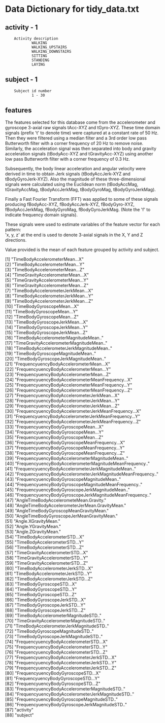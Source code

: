 # Data Dictionary for tidy_data.txt


## activity -  1
        Activity description
                WALKING
                WALKING_UPSTAIRS
                WALKING_DOWNSTAIRS
                SITTING
                STANDING
                LAYING
		
## subject - 1
        Subject id number
                1 - 30
	   
## features	   
The features selected for this database come from the accelerometer and gyroscope 3-axial raw signals tAcc-XYZ and tGyro-XYZ. These time domain signals (prefix 't' to denote time) were captured at a constant rate of 50 Hz. Then they were filtered using a median filter and a 3rd order low pass Butterworth filter with a corner frequency of 20 Hz to remove noise. Similarly, the acceleration signal was then separated into body and gravity acceleration signals (tBodyAcc-XYZ and tGravityAcc-XYZ) using another low pass Butterworth filter with a corner frequency of 0.3 Hz. 

Subsequently, the body linear acceleration and angular velocity were derived in time to obtain Jerk signals (tBodyAccJerk-XYZ and tBodyGyroJerk-XYZ). Also the magnitude of these three-dimensional signals were calculated using the Euclidean norm (tBodyAccMag, tGravityAccMag, tBodyAccJerkMag, tBodyGyroMag, tBodyGyroJerkMag). 

Finally a Fast Fourier Transform (FFT) was applied to some of these signals producing fBodyAcc-XYZ, fBodyAccJerk-XYZ, fBodyGyro-XYZ, fBodyAccJerkMag, fBodyGyroMag, fBodyGyroJerkMag. (Note the 'f' to indicate frequency domain signals). 

These signals were used to estimate variables of the feature vector for each pattern:  
'x, y, z' at the end is used to denote 3-axial signals in the X, Y and Z directions.

Value provided is the mean of each feature grouped by activity and subject.
	   
 [1] "TimeBodyAccelerometerMean...X"                              
 [2] "TimeBodyAccelerometerMean...Y"                              
 [3] "TimeBodyAccelerometerMean...Z"                              
 [4] "TimeGravityAccelerometerMean...X"                           
 [5] "TimeGravityAccelerometerMean...Y"                           
 [6] "TimeGravityAccelerometerMean...Z"                           
 [7] "TimeBodyAccelerometerJerkMean...X"                          
 [8] "TimeBodyAccelerometerJerkMean...Y"                          
 [9] "TimeBodyAccelerometerJerkMean...Z"                          
[10] "TimeBodyGyroscopeMean...X"                                  
[11] "TimeBodyGyroscopeMean...Y"                                  
[12] "TimeBodyGyroscopeMean...Z"                                  
[13] "TimeBodyGyroscopeJerkMean...X"                              
[14] "TimeBodyGyroscopeJerkMean...Y"                              
[15] "TimeBodyGyroscopeJerkMean...Z"                              
[16] "TimeBodyAccelerometerMagnitudeMean.."                       
[17] "TimeGravityAccelerometerMagnitudeMean.."                    
[18] "TimeBodyAccelerometerJerkMagnitudeMean.."                   
[19] "TimeBodyGyroscopeMagnitudeMean.."                           
[20] "TimeBodyGyroscopeJerkMagnitudeMean.."                       
[21] "FrequencyuencyBodyAccelerometerMean...X"                    
[22] "FrequencyuencyBodyAccelerometerMean...Y"                    
[23] "FrequencyuencyBodyAccelerometerMean...Z"                    
[24] "FrequencyuencyBodyAccelerometerMeanFrequency...X"           
[25] "FrequencyuencyBodyAccelerometerMeanFrequency...Y"           
[26] "FrequencyuencyBodyAccelerometerMeanFrequency...Z"           
[27] "FrequencyuencyBodyAccelerometerJerkMean...X"                
[28] "FrequencyuencyBodyAccelerometerJerkMean...Y"                
[29] "FrequencyuencyBodyAccelerometerJerkMean...Z"                
[30] "FrequencyuencyBodyAccelerometerJerkMeanFrequency...X"       
[31] "FrequencyuencyBodyAccelerometerJerkMeanFrequency...Y"       
[32] "FrequencyuencyBodyAccelerometerJerkMeanFrequency...Z"       
[33] "FrequencyuencyBodyGyroscopeMean...X"                        
[34] "FrequencyuencyBodyGyroscopeMean...Y"                        
[35] "FrequencyuencyBodyGyroscopeMean...Z"                        
[36] "FrequencyuencyBodyGyroscopeMeanFrequency...X"               
[37] "FrequencyuencyBodyGyroscopeMeanFrequency...Y"               
[38] "FrequencyuencyBodyGyroscopeMeanFrequency...Z"               
[39] "FrequencyuencyBodyAccelerometerMagnitudeMean.."             
[40] "FrequencyuencyBodyAccelerometerMagnitudeMeanFrequency.."    
[41] "FrequencyuencyBodyAccelerometerJerkMagnitudeMean.."         
[42] "FrequencyuencyBodyAccelerometerJerkMagnitudeMeanFrequency.."
[43] "FrequencyuencyBodyGyroscopeMagnitudeMean.."                 
[44] "FrequencyuencyBodyGyroscopeMagnitudeMeanFrequency.."        
[45] "FrequencyuencyBodyGyroscopeJerkMagnitudeMean.."             
[46] "FrequencyuencyBodyGyroscopeJerkMagnitudeMeanFrequency.."    
[47] "AngleTimeBodyAccelerometeMean.Gravity."                     
[48] "AngleTimeBodyAccelerometerJerMean.GravityMean."             
[49] "AngleTimeBodyGyroscopMeanGravityMean."                      
[50] "AngleTimeBodyGyroscopeJerMeanGravityMean."                  
[51] "Angle.XGravityMean."                                        
[52] "Angle.YGravityMean."                                        
[53] "Angle.ZGravityMean."                                        
[54] "TimeBodyAccelerometerSTD...X"                               
[55] "TimeBodyAccelerometerSTD...Y"                               
[56] "TimeBodyAccelerometerSTD...Z"                               
[57] "TimeGravityAccelerometerSTD...X"                            
[58] "TimeGravityAccelerometerSTD...Y"                            
[59] "TimeGravityAccelerometerSTD...Z"                            
[60] "TimeBodyAccelerometerJerkSTD...X"                           
[61] "TimeBodyAccelerometerJerkSTD...Y"                           
[62] "TimeBodyAccelerometerJerkSTD...Z"                           
[63] "TimeBodyGyroscopeSTD...X"                                   
[64] "TimeBodyGyroscopeSTD...Y"                                   
[65] "TimeBodyGyroscopeSTD...Z"                                   
[66] "TimeBodyGyroscopeJerkSTD...X"                               
[67] "TimeBodyGyroscopeJerkSTD...Y"                               
[68] "TimeBodyGyroscopeJerkSTD...Z"                               
[69] "TimeBodyAccelerometerMagnitudeSTD.."                        
[70] "TimeGravityAccelerometerMagnitudeSTD.."                     
[71] "TimeBodyAccelerometerJerkMagnitudeSTD.."                    
[72] "TimeBodyGyroscopeMagnitudeSTD.."                            
[73] "TimeBodyGyroscopeJerkMagnitudeSTD.."                        
[74] "FrequencyuencyBodyAccelerometerSTD...X"                     
[75] "FrequencyuencyBodyAccelerometerSTD...Y"                     
[76] "FrequencyuencyBodyAccelerometerSTD...Z"                     
[77] "FrequencyuencyBodyAccelerometerJerkSTD...X"                 
[78] "FrequencyuencyBodyAccelerometerJerkSTD...Y"                 
[79] "FrequencyuencyBodyAccelerometerJerkSTD...Z"                 
[80] "FrequencyuencyBodyGyroscopeSTD...X"                         
[81] "FrequencyuencyBodyGyroscopeSTD...Y"                         
[82] "FrequencyuencyBodyGyroscopeSTD...Z"                         
[83] "FrequencyuencyBodyAccelerometerMagnitudeSTD.."              
[84] "FrequencyuencyBodyAccelerometerJerkMagnitudeSTD.."          
[85] "FrequencyuencyBodyGyroscopeMagnitudeSTD.."                  
[86] "FrequencyuencyBodyGyroscopeJerkMagnitudeSTD.."              
[87] "activity"                                                   
[88] "subject"  
